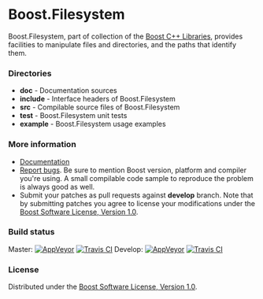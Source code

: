 # Boost.Filesystem

Boost.Filesystem, part of collection of the [Boost C++ Libraries](https://github.com/boostorg), provides facilities to manipulate files and directories, and the paths that identify them.

### Directories

* **doc** - Documentation sources
* **include** - Interface headers of Boost.Filesystem
* **src** - Compilable source files of Boost.Filesystem
* **test** - Boost.Filesystem unit tests
* **example** - Boost.Filesystem usage examples

### More information

* [Documentation](https://boost.org/libs/filesystem)
* [Report bugs](https://github.com/boostorg/filesystem/issues/new). Be sure to mention Boost version, platform and compiler you're using. A small compilable code sample to reproduce the problem is always good as well.
* Submit your patches as pull requests against **develop** branch. Note that by submitting patches you agree to license your modifications under the [Boost Software License, Version 1.0](https://www.boost.org/LICENSE_1_0.txt).

### Build status

Master: [![AppVeyor](https://ci.appveyor.com/api/projects/status/nx3e7bcavvn3q953?svg=true)](https://ci.appveyor.com/project/Lastique/filesystem/branch/master) [![Travis CI](https://travis-ci.org/boostorg/filesystem.svg?branch=master)](https://travis-ci.org/boostorg/filesystem)
Develop: [![AppVeyor](https://ci.appveyor.com/api/projects/status/nx3e7bcavvn3q953/branch/develop?svg=true)](https://ci.appveyor.com/project/Lastique/filesystem/branch/develop) [![Travis CI](https://travis-ci.org/boostorg/filesystem.svg?branch=develop)](https://travis-ci.org/boostorg/filesystem)

### License

Distributed under the [Boost Software License, Version 1.0](https://www.boost.org/LICENSE_1_0.txt).

